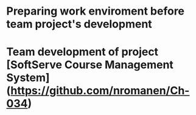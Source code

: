 # Preparing work enviroment before team project's development

# Team development of project [SoftServe Course Management System] (https://github.com/nromanen/Ch-034)
